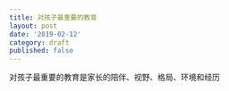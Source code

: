 ```yaml
---
title: 对孩子最重要的教育
layout: post
date: '2019-02-12'
category: draft
published: false
---
```


对孩子最重要的教育是家长的陪伴、视野、格局、环境和经历
